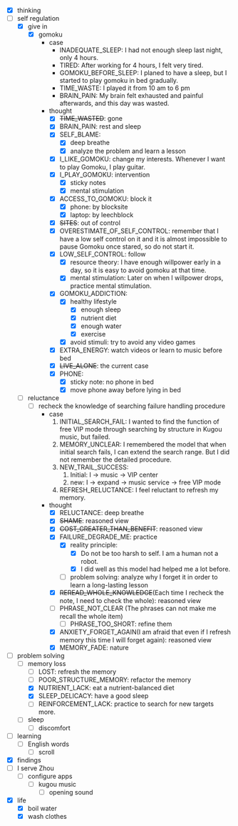 - [x] thinking
- [ ] self regulation
    - [x] give in
        - [x] gomoku
            - case
                - INADEQUATE_SLEEP: I had not enough sleep last night, only 4 hours.
                - TIRED: After working for 4 hours, I felt very tired.
                - GOMOKU_BEFORE_SLEEP: I planed to have a sleep, but I started to play gomoku in bed gradually.
                - TIME_WASTE: I played it from 10 am to 6 pm
                - BRAIN_PAIN: My brain felt exhausted and painful afterwards, and this day was wasted. 
            - thought
                - [x] ~~TIME_WASTED~~: gone
                - [x] BRAIN_PAIN: rest and sleep
                - [x] SELF_BLAME: 
                    - [x] deep breathe
                    - [x] analyze the problem and learn a lesson
                - [x] I_LIKE_GOMOKU: change my interests. Whenever I want to play Gomoku, I play guitar.
                - [x] I_PLAY_GOMOKU: intervention
                    - [x] sticky notes
                    - [x] mental stimulation
                - [x] ACCESS_TO_GOMOKU: block it
                    - [x] phone: by blocksite
                    - [x] laptop: by leechblock
                - [x] ~~SITES~~: out of control
                - [x] OVERESTIMATE_OF_SELF_CONTROL: remember that I have a low self control on it and it is almost impossible to pause Gomoku once stared, so do not start it.
                - [x] LOW_SELF_CONTROL: follow
                    - [x] resource theory: I have enough willpower early in a day, so it is easy to avoid gomoku at that time.
                    - [x] mental stimulation: Later on when I willpower drops, practice mental stimulation.
                - [x] GOMOKU_ADDICTION: 
                    - [x] healthy lifestyle
                        - [x] enough sleep
                        - [x] nutrient diet
                        - [x] enough water
                        - [x] exercise
                    - [x] avoid stimuli: try to avoid any video games
                - [x] EXTRA_ENERGY: watch videos or learn to music before bed
                - [x] ~~LIVE_ALONE~~: the current case
                - [x] PHONE: 
                    - [x] sticky note: no phone in bed
                    - [x] move phone away before lying in bed
    - [ ] reluctance
        - [ ] recheck the knowledge of searching failure handling procedure
            - case
                1. INITIAL_SEARCH_FAIL: I wanted to find the function of free VIP mode through searching by structure in Kugou music, but failed.
                2. MEMORY_UNCLEAR: I remembered the model that when initial search fails, I can extend the search range. But I did not remember the detailed procedure.
                3. NEW_TRAIL_SUCCESS: 
                    1. Initial: I -> music -> VIP center
                    2. new: I -> expand -> music service -> free VIP mode
                4. REFRESH_RELUCTANCE: I feel reluctant to refresh my memory.
            - thought
                - [x] RELUCTANCE: deep breathe
                - [x] ~~SHAME~~: reasoned view
                - [x] ~~COST_GREATER_THAN_BENEFIT~~: reasoned view
                - [x] FAILURE_DEGRADE_ME: practice
                    - [x] reality principle: 
                        - [x] Do not be too harsh to self. I am a human not a robot.
                        - [x] I did well as this model had helped me a lot before.
                    - [ ] problem solving: analyze why I forget it in order to learn a long-lasting lesson
                - [x] ~~REREAD_WHOLE_KNOWLEDGE~~(Each time I recheck the note, I need to check the whole): reasoned view
                - [ ] PHRASE_NOT_CLEAR (The phrases can not make me recall the whole item)
                    - [ ] PHRASE_TOO_SHORT: refine them
                - [x] ANXIETY_FORGET_AGAIN(I am afraid that even if I refresh memory this time I will forget again): reasoned view
                - [x] MEMORY_FADE: nature  
- [ ] problem solving
    - [ ] memory loss
        - [ ] LOST: refresh the memory
        - [ ] POOR_STRUCTURE_MEMORY: refactor the memory
        - [x] NUTRIENT_LACK: eat a nutrient-balanced diet
        - [x] SLEEP_DELICACY: have a good sleep
        - [ ] REINFORCEMENT_LACK: practice to search for new targets more.
    - [ ] sleep
        - [ ] discomfort
- [ ] learning
    - [ ] English words
        - [ ] scroll
- [x] findings
- [ ] I serve Zhou
    - [ ] configure apps
        - [ ] kugou music
            - [ ] opening sound
- [x] life
    - [x] boil water
    - [x] wash clothes